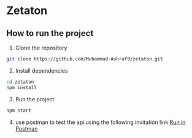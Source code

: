# Zetaton

## How to run the project

1. Clone the repository

```bash
git clone https://github.com/Muhammad-Ashraf9/zetaton.git
```

2. Install dependencies

```bash
cd zetaton
npm install
```

3. Run the project

```bash
npm start
```

4. use postman to test the api using the following invitation link
   [Run in Postman](https://app.getpostman.com/join-team?invite_code=772c12b6b15bfd00f6aecd04172c1458&target_code=e6aff7eb9b6bec200e1cd17d25cf2bf4)


